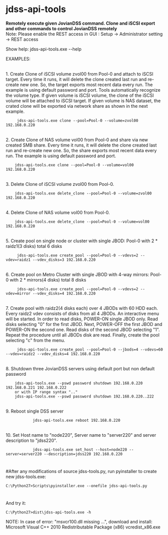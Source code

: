 
# jdss-api-tools

<b>Remotely execute given JovianDSS command. Clone and iSCSI export and other commands to control JovianDSS remotely</b>
<br>Note:
Please enable the REST access in GUI :
Setup -> Administrator setting -> REST access
<br>

Show help:
	jdss-api-tools.exe --help

EXAMPLES:

<br>1. Create Clone of iSCSI volume zvol00 from Pool-0 and attach to iSCSI target.
     Every time it runs, it will delete the clone created last run and re-create new one.
     So, the target exports most recent data every run.
     The example is using default password and port.
     Tools automatically recognize the volume type. If given volume is iSCSI volume,
     the clone of the iSCSI volume will be attached to iSCSI target.
     If given volume is NAS dataset, the crated clone will be exported via network share
     as shown in the next example.

		 jdss-api-tools.exe clone --pool=Pool-0 --volume=zvol00 192.168.0.220

<br>2. Create Clone of NAS volume vol00 from Pool-0 and share via new created SMB share.
		Every time it runs, it will delete the clone created last run and re-create new one.
		So, the share exports most recent data every run.
		The example is using default password and port.

		jdss-api-tools.exe clone --pool=Pool-0 --volume=vol00 192.168.0.220

<br>3. Delete Clone of iSCSI volume zvol00 from Pool-0.

		jdss-api-tools.exe delete_clone --pool=Pool-0 --volume=zvol00 192.168.0.220

<br>4. Delete Clone of NAS volume vol00 from Pool-0.

		jdss-api-tools.exe delete_clone --pool=Pool-0 --volume=vol00 192.168.0.220

<br>5. Create pool on single node or cluster with single JBOD:
     Pool-0 with 2 * raidz1(3 disks) total 6 disks

		 jdss-api-tools.exe create_pool --pool=Pool-0 --vdevs=2 --vdev=raidz1 --vdev_disks=3 192.168.0.220

<br>6. Create pool on Metro Cluster with single JBOD with 4-way mirrors:
     Pool-0 with 2 * mirrors(4 disks) total 8 disks

		 jdss-api-tools.exe create_pool --pool=Pool-0 --vdevs=2 --vdev=mirror --vdev_disks=4 192.168.0.220

<br>7. Create pool with raidz2(4 disks each) over 4 JBODs with 60 HDD each.
     Every raidz2 vdev consists of disks from all 4 JBODs. An interactive menu will be started.
     In order to read disks, POWER-ON single JBOD only. Read disks selecting "0" for the first JBOD.
     Next, POWER-OFF the first JBOD and POWER-ON the second one. Read disks of the second JBOD selecting "1".
     Repeat the procedure until all JBODs disk are read. Finally, create the pool selecting "c" from the menu.

		 jdss-api-tools.exe create_pool --pool=Pool-0 --jbods=4 --vdevs=60 --vdev=raidz2 --vdev_disks=4 192.168.0.220

<br>8. Shutdown three JovianDSS servers using default port but non default password

		jdss-api-tools.exe --pswd password shutdown 192.168.0.220 192.168.0.221 192.168.0.222
		or with IP range syntax ".."
		jdss-api-tools.exe --pswd password shutdown 192.168.0.220..222

<br>9. Reboot single DSS server

				jdss-api-tools.exe reboot 192.168.0.220

<br>10. Set Host name to "node220", Server name to "server220" and server description to "jdss220".

				jdss-api-tools.exe set_host --host=node220 --server=server220 --description=jdss220 192.168.0.220

#
#After any modifications of source jdss-tools.py, run pyinstaller to create new jdss-tools.exe:

	C:\Python27>Scripts\pyinstaller.exe --onefile jdss-api-tools.py
#
And try it:

	C:\Python27>dist\jdss-api-tools.exe -h
NOTE:
In case of error: "msvcr100.dll missing ...",
download and install: Microsoft Visual C++ 2010 Redistributable Package (x86) vcredist_x86.exe
